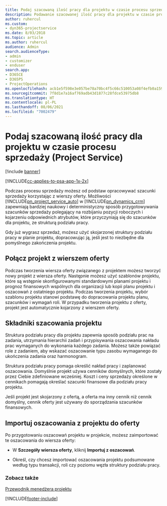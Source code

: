 ```yaml
---
title: Podaj szacowaną ilość pracy dla projektu w czasie procesu sprzedaży
description: Podawanie szacowanej ilość pracy dla projektu w czasie procesu sprzedaży w Project Service
author: ruhercul
ms.custom:
- dyn365-projectservice
ms.date: 8/03/2018
ms.topic: article
ms.author: ruhercul
audience: Admin
search.audienceType:
- admin
- customizer
- enduser
search.app:
- D365CE
- D365PS
- ProjectOperations
ms.openlocfilehash: acb1e5f598e3e057be78a70bc4f5c66c510053a08f4efb0a1595cf4853171662
ms.sourcegitcommit: 7f8d1e7a16af769adb43d1877c28fdce53975db8
ms.translationtype: HT
ms.contentlocale: pl-PL
ms.lasthandoff: 08/06/2021
ms.locfileid: "7002479"
---
```

# <a name="provide-work-estimates-for-a-project-during-the-sales-process-project-service"></a>Podaj szacowaną ilość pracy dla projektu w czasie procesu sprzedaży (Project Service)

[!include [banner](../includes/psa-now-project-operations.md)]

[!INCLUDE[cc-applies-to-psa-app-1x-2x](../includes/cc-applies-to-psa-app-1x-2x.md)]

Podczas procesu sprzedaży możesz od podstaw opracowywać szacunki sprzedaży korzystając z wierszy oferty. Możliwości [!INCLUDE[pn_project_service_auto](../includes/pn-project-service-auto.md)] w [!INCLUDE[pn_dynamics_crm](../includes/pn-dynamics-crm.md)] zapewniają bardziej naukowy i deterministyczny sposób przygotowywania szacunków sprzedaży polegający na rozbijaniu pozycji roboczych i kojarzeniu odpowiednich atrybutów, które przyczyniają się do szacunków dla projektu, ze strukturą podziału pracy.  
  
 Gdy już wygrasz sprzedaż, możesz użyć skojarzonej struktury podziału pracy w planie projektu, dopracowując ją, jeśli jest to niezbędne dla pomyślnego zakończenia projektu.  
  
## <a name="link-a-project-to-a-quote-line"></a>Połącz projekt z wierszem oferty  
 Podczas tworzenia wiersza oferty związanego z projektem możesz tworzyć nowy projekt z wiersza oferty. Następnie możesz użyć szablonów projektu, które są wstępnie skonfigurowanymi standardowymi planami projektu i prognoz finansowych wspólnych dla organizacji lub kopii planu projektu i oszacowań z ostatniego projektu. Podczas tworzenia projektu, wybór szablonu projektu stanowi podstawę do dopracowania projektu planu, szacunków i wymagań roli. W przypadku tworzenia projektu z oferty, projekt jest automatycznie kojarzony z wierszem oferty.  
  
## <a name="project-estimate-components"></a>Składniki szacowania projektu  
 Struktura podziału pracy dla projektu zapewnia sposób podziału prac na zadania, utrzymania hierarchii zadań i przypisywania oszacowania nakładu prac wymaganych do wykonania każdego zadania. Możesz także powiązać role z zadaniem, aby wskazać oszacowanie typu zasobu wymaganego do ukończenia zadania oraz harmonogram.  
  
 Struktura podziału pracy pomaga określić nakład pracy i zaplanować oszacowania. Domyślnie projekt używa cenników domyślnych, które zostały przez Ciebie zdefiniowane wcześniej. Koszt i ceny sprzedaży określone w cennikach pomagają określać szacunki finansowe dla podziału pracy projektu.  
  
 Jeśli projekt jest skojarzony z ofertą, a oferta ma inny cennik niż cennik domyślny, cennik oferty jest używany do sporządzania szacunków finansowych.  
  
## <a name="import-estimates-from-a-project-into-a-quote"></a>Importuj oszacowania z projektu do oferty  
 Po przygotowaniu oszacowań projektu w projekcie, możesz zaimportować te oszacowania do wiersza oferty:  
  
-   W **Szczegóły wiersza oferty**, kliknij **Importuj z oszacowań**. 

-   Określ, czy chcesz importować oszacowania projektu podsumowane według typu transakcji, roli czy poziomu węzła struktury podziału pracy.  
  
### <a name="see-also"></a>Zobacz także  
 [Przewodnik menedżera projektu](../psa/project-manager-guide.md)


[!INCLUDE[footer-include](../includes/footer-banner.md)]